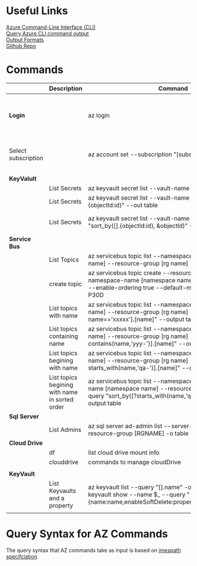 # Useful Links #
[Azure Command-Line Interface (CLI)](https://docs.microsoft.com/en-us/cli/azure/?view=azure-cli-latest)</br>
[Query Azure CLI command output](https://docs.microsoft.com/en-us/cli/azure/query-azure-cli?view=azure-cli-latest)</br>
[Output Formats](https://docs.microsoft.com/en-us/cli/azure/format-output-azure-cli?view=azure-cli-latest)</br>
[Github Repo](https://github.com/Azure/azure-cli)</br>

# Commands #

||**Description**|**Command**|**Notes**|
|---|---|---|---|
|||||
|**Login**||az login|not needed in cloud shell, only when running from local machine|
|Select subscription||az account set --subscription "[subscription name]"|az account set --subscription "Development Subscription"|
|**KeyValult**||||
||List Secrets| az keyvault secret list --vault-name [Name] --output table||
||List Secrets|  az keyvault secret list --vault-name [Name] --query "[].{objectId:id}" --out table|spits out only the id|
||List Secrets|  az keyvault secret list --vault-name [Name] --query "sort_by([].{objectId:id}, &objectId)" --out table|sorts by name and spits out the id|
|**Service Bus**||||
||List Topics|az servicebus topic list --namespace-name [namespace name] --resource-group [rg name]||
||create topic|az servicebus topic create --resource-group [rg name] --namespace-name [namespace name] --name [topic name] --enable-ordering true --default-message-time-to-live P30D||
||List topics with name|az servicebus topic list --namespace-name [namespace name] --resource-group [rg name] --query "[?name=='xxxxx'].[name]" --output table|list topic with name xxxxx|
||List topics containing name|az servicebus topic list --namespace-name [namespace name] --resource-group [rg name] --query "[?contains(name,'yyy-')].[name]" --output table|find topics where name contains yyy-|
||List topics begining with name|az servicebus topic list --namespace-name [namespace name] --resource-group [rg name] --query "[?starts_with(name,'qa-')].[name]" --output table|starts with qa-|
||List topics begining with name in sorted order|az servicebus topic list --namespace-name -namespace-name [namespace name] --resource-group [rg name] --query "sort_by([?starts_with(name,'qa-')].{n:name},&n)" --output table||
|**Sql Server**||||
||List Admins|az sql server ad-admin list --server-name [servername] --resource-group [RGNAME] -o table||
|**Cloud Drive**||||
||df|list cloud drive mount info||
||clouddrive|commands to manage cloudDrive||
|||||
|**KeyVault**||||
||List Keyvaults and a property|az keyvault list --query "[].name" -o tsv \| foreach {az keyvault show --name $_ --query "{name:name,enableSoftDelete:properties.enableSoftDelete}"}||
|||||


# Query Syntax for AZ Commands #

The query syntax that AZ commands take as input is based on [jmespath specifciation](http://jmespath.org/).

